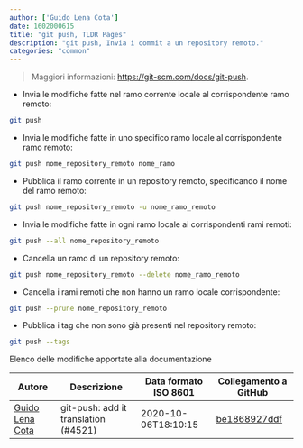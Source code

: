 ```yaml
---
author: ['Guido Lena Cota']
date: 1602000615
title: "git push, TLDR Pages"
description: "git push, Invia i commit a un repository remoto."
categories: "common"
---
```

> Maggiori informazioni: <https://git-scm.com/docs/git-push>.

- Invia le modifiche fatte nel ramo corrente locale al corrispondente ramo remoto:

```bash
git push
```

- Invia le modifiche fatte in uno specifico ramo locale al corrispondente ramo remoto:

```bash
git push nome_repository_remoto nome_ramo
```

- Pubblica il ramo corrente in un repository remoto, specificando il nome del ramo remoto:

```bash
git push nome_repository_remoto -u nome_ramo_remoto
```

- Invia le modifiche fatte in ogni ramo locale ai corrispondenti rami remoti:

```bash
git push --all nome_repository_remoto
```

- Cancella un ramo di un repository remoto:

```bash
git push nome_repository_remoto --delete nome_ramo_remoto
```

- Cancella i rami remoti che non hanno un ramo locale corrispondente:

```bash
git push --prune nome_repository_remoto
```

- Pubblica i tag che non sono già presenti nel repository remoto:

```bash
git push --tags
```
Elenco delle modifiche apportate alla documentazione


Autore | Descrizione | Data formato ISO 8601 | Collegamento a GitHub
------|-----|-----|-----
[Guido Lena Cota](mailto:guido.lenacota@kreuzwerker.de) | git-push: add it translation (#4521) | 2020-10-06T18:10:15 | [be1868927ddf](https://github.com/tldr-pages/tldr/commit/be1868927ddf6baaea73b7f2ce6d365dc89436de)


